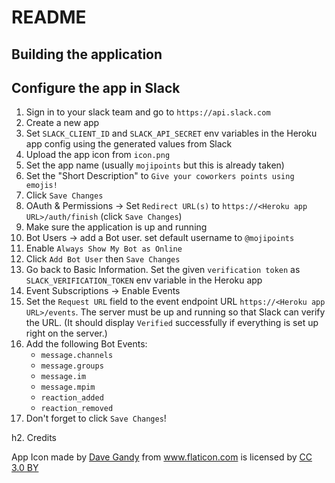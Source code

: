 # README

## Building the application


## Configure the app in Slack

1. Sign in to your slack team and go to `https://api.slack.com`
1. Create a new app
1. Set `SLACK_CLIENT_ID` and `SLACK_API_SECRET` env variables in the Heroku app config using the generated values from Slack
1. Upload the app icon from `icon.png`
1. Set the app name (usually `mojipoints` but this is already taken)
1. Set the "Short Description" to `Give your coworkers points using emojis!`
1. Click `Save Changes`
1. OAuth & Permissions -> Set `Redirect URL(s)` to `https://<Heroku app URL>/auth/finish` (click `Save Changes`)
1. Make sure the application is up and running
1. Bot Users -> add a Bot user. set default username to `@mojipoints`
1. Enable `Always Show My Bot as Online`
1. Click `Add Bot User` then `Save Changes`
1. Go back to Basic Information. Set the given `verification token` as `SLACK_VERIFICATION_TOKEN` env variable in the Heroku app
1. Event Subscriptions -> Enable Events
1. Set the `Request URL` field to the event endpoint URL `https://<Heroku app URL>/events`. The server must be up and
 running so that Slack can verify the URL. (It should display `Verified` successfully if everything is set up right on the server.)
1. Add the following Bot Events:
    * `message.channels`
    * `message.groups`
    * `message.im`
    * `message.mpim`
    * `reaction_added`
    * `reaction_removed`
1. Don't forget to click `Save Changes`!


h2. Credits

App Icon made by <a href="http://www.flaticon.com/authors/dave-gandy" title="Dave Gandy">Dave Gandy</a> from <a href="http://www.flaticon.com" title="Flaticon">www.flaticon.com</a> is licensed by <a href="http://creativecommons.org/licenses/by/3.0/" title="Creative Commons BY 3.0" target="_blank">CC 3.0 BY</a>